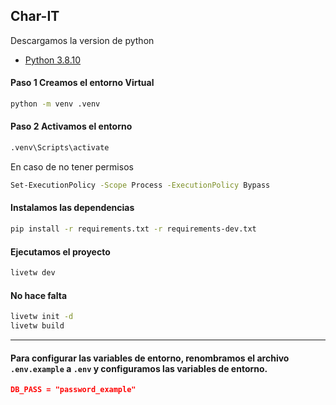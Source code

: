 ## Char-IT

Descargamos la version de python

- [Python 3.8.10](https://www.python.org/downloads/release/python-3810/)

#### Paso 1 Creamos el entorno Virtual
```bash
python -m venv .venv
```

#### Paso 2 Activamos el entorno
```bash
.venv\Scripts\activate
```

En caso de no tener permisos
```bash
Set-ExecutionPolicy -Scope Process -ExecutionPolicy Bypass
```

#### Instalamos las dependencias

```bash
pip install -r requirements.txt -r requirements-dev.txt
```

#### Ejecutamos el proyecto

```bash
livetw dev
```

#### No hace falta

```bash
livetw init -d
livetw build
```

---

#### Para configurar las variables de entorno, renombramos el archivo `.env.example` a `.env` y configuramos las variables de entorno.

```json
DB_PASS = "password_example"
```